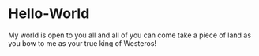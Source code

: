 # Hello-World
My world is open to you all and all of you can come take a piece of land as you bow to me as your true king of Westeros!
